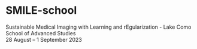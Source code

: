 # SMILE-school
Sustainable Medical Imaging with Learning and rEgularization - Lake Como School of Advanced Studies <br>
28 August – 1 September 2023
